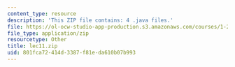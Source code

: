```yaml
---
content_type: resource
description: 'This ZIP file contains: 4 .java files.'
file: https://ol-ocw-studio-app-production.s3.amazonaws.com/courses/1-204-computer-algorithms-in-systems-engineering-spring-2010/801fca72414d3387f81eda610b07b993_lec11.zip
file_type: application/zip
resourcetype: Other
title: lec11.zip
uid: 801fca72-414d-3387-f81e-da610b07b993
---
```

